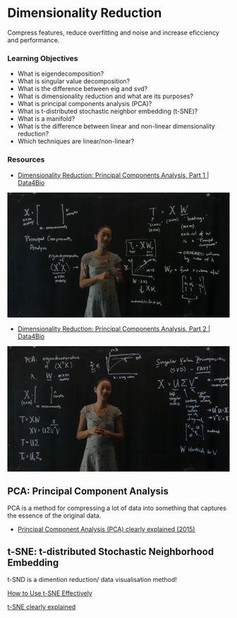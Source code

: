 # **Dimensionality Reduction**


Compress features, reduce overfitting and noise and increase eficciency and performance.

### **Learning Objectives**


* What is eigendecomposition?
* What is singular value decomposition?
* What is the difference between eig and svd?
* What is dimensionality reduction and what are its purposes?
* What is principal components analysis (PCA)?
* What is t-distributed stochastic neighbor embedding (t-SNE)?
* What is a manifold?
* What is the difference between linear and non-linear dimensionality reduction?
* Which techniques are linear/non-linear?

### **Resources**

* [Dimensionality Reduction: Principal Components Analysis, Part 1 | Data4Bio](https://www.youtube.com/watch?v=ZqXnPcyIAL8)

![PCA](./img/PCA.png)

* [Dimensionality Reduction: Principal Components Analysis, Part 2 | Data4Bio](https://www.youtube.com/watch?v=NUn6WeFM5cM)


![SVD](./img/SVD.png)


## **PCA: Principal Component Analysis**

PCA is a method for compressing a lot of data into something that captures the essence of the original data.

* [Principal Component Analysis (PCA) clearly explained (2015)](https://www.youtube.com/watch?v=_UVHneBUBW0)

## **t-SNE: t-distributed Stochastic Neighborhood Embedding**

t-SND is a dimention reduction/ data visualisation method!

[How to Use t-SNE Effectively](https://distill.pub/2016/misread-tsne/)

[t-SNE clearly explained](https://towardsdatascience.com/t-sne-clearly-explained-d84c537f53a)
